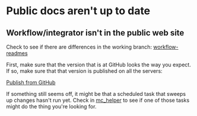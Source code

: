 # Public docs aren't up to date

## Workflow/integrator isn't in the public web site

Check to see if there are differences in the working branch: [workflow-readmes](https://github.com/transposit/www/compare/workflow-readmes)

First, make sure that the version that is at GitHub looks the way you expect. If so, make sure that that version is published on all the servers:

[Publish from GitHub](https://console.staging.transposit.com/mc/t/transposit-workflows/actions/publish_to_github)

If something still seems off, it might be that a scheduled task that sweeps up changes hasn't run yet. Check in [mc_helper](https://console.demo.transposit.com/dev/t/transposit/mc_helper/deploy/scheduled) to see if one of those tasks might do the thing you're looking for.